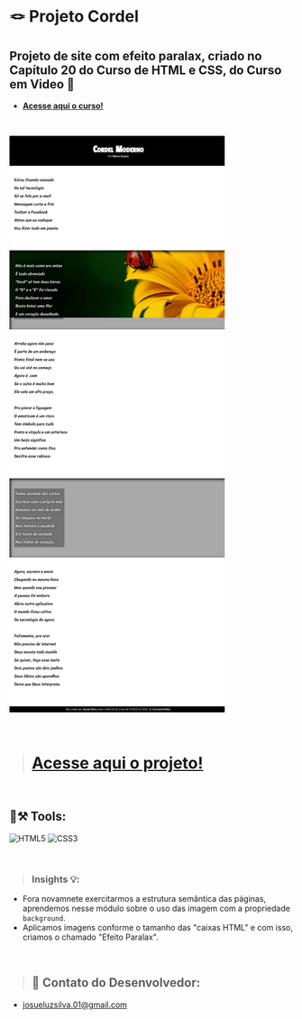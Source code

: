 # 🪢 Projeto Cordel
## <strong>Projeto de site com efeito paralax, criado no Capítulo 20 do Curso de HTML e CSS, do Curso em Video</strong> 🖖
- <a href="https://www.youtube.com/playlist?list=PLHz_AreHm4dkZ9-atkcmcBaMZdmLHft8n"><strong>Acesse aqui o curso!</strong><a>

<br>

![Preview](imagens/preview-cordel.png)

<br>

> # <a href="https://josuedevgit.github.io/projeto-cordel/">Acesse aqui o projeto!</a>

<br>

## 🔨⚒ Tools:
![HTML5](https://img.shields.io/badge/html5-%23E34F26.svg?style=for-the-badge&logo=html5&logoColor=white)
![CSS3](https://img.shields.io/badge/css3-%231572B6.svg?style=for-the-badge&logo=css3&logoColor=white)

<br>

>### Insights 💡:
- Fora novamnete exercitarmos a estrutura semântica das páginas, aprendemos nesse módulo sobre o uso das imagem com a propriedade <code>background</code>.
- Aplicamos imagens conforme o tamanho das "caixas HTML" e com isso, criamos o chamado "Efeito Paralax".

<br>

>## 📩 Contato do Desenvolvedor:
- josueluzsilva.01@gmail.com
